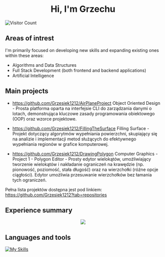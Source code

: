 <h1 align="center"> Hi, I'm Grzechu </h1>

![Visitor Count](https://profile-counter.glitch.me/GPrasek/count.svg)

## Areas of intrest

I'm primarily focused on developing new skills and expanding existing ones within these areas:

- Algorithms and Data Structures
- Full Stack Development (both frontend and backend applications)
- Artificial Intelligence

## Main projects

- https://github.com/Grzesiek1212/AirPlaneProject Object Oriented Design - Prosta platforma oparta na interfejsie CLI do zarządzania danymi o lotach, demonstrująca kluczowe zasady programowania obiektowego (OOP) oraz wzorce projektowe.

- https://github.com/Grzesiek1212/FillingTheSurface Filling Surface - Projekt dotyczący algorytmów wypełniania powierzchni, skupiający się na analizie i implementacji metod służących do efektywnego wypełniania regionów w grafice komputerowej.

- https://github.com/Grzesiek1212/DrawingPolygon Computer Graphics - Project 1 - Polygon Editor - Prosty edytor wielokątów, umożliwiający tworzenie wielokątów i nakładanie ograniczeń na krawędzie (np. pionowość, poziomość, stała długość) oraz na wierzchołki (różne opcje ciągłości). Edytor umożliwia przesuwanie wierzchołków bez łamania tych ograniczeń.

Pełna lista projektów dostępna jest pod linkiem: https://github.com/Grzesiek1212?tab=repositories
 
## Experience summary
<p align="center">
  <img src="https://github-readme-stats-eosin-one-98.vercel.app/api/top-langs/?username=Grzesiek1212&theme=dark&layout=compact&hide_border=false&count_private=true&hide_title=true" />
</p>

## Languages and tools

[![My Skills](https://skillicons.dev/icons?i=c,cpp,cs,vscode,java,cmake,py,git,github,html,css,js,nodejs,angular,azure,dotnet,matlab,visualstudio,ts,flutter,dart&theme=dark&perline=10)](https://skillicons.dev)
<!--
**Grzesiek1212/Grzesiek1212** is a ✨ _special_ ✨ repository because its `README.md` (this file) appears on your GitHub profile.

Here are some ideas to get you started:

- 🔭 I’m currently working on ...
- 🌱 I’m currently learning ...
- 👯 I’m looking to collaborate on ...
- 🤔 I’m looking for help with ...
- 💬 Ask me about ...
- 📫 How to reach me: ...
- 😄 Pronouns: ...
- ⚡ Fun fact: ...
-->
